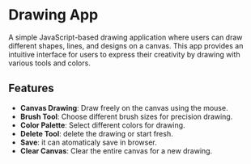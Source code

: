 # Drawing App

A simple JavaScript-based drawing application where users can draw different shapes, lines, and designs on a canvas. This app provides an intuitive interface for users to express their creativity by drawing with various tools and colors.

## Features

- **Canvas Drawing**: Draw freely on the canvas using the mouse.
- **Brush Tool**: Choose different brush sizes for precision drawing.
- **Color Palette**: Select different colors for drawing.
- **Delete Tool**: delete the drawing or start fresh.
- **Save**: it can atomaticaly save in browser.
- **Clear Canvas**: Clear the entire canvas for a new drawing.
